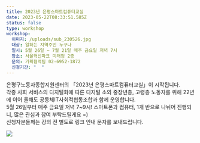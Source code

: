 ```yaml
---
title: 2023년 은평스마트컴퓨터교실
date: 2023-05-22T08:33:51.585Z
status: false
type: workshop
workshop:
  이미지: /uploads/sub_230526.jpg
  대상: 일하는 지역주민 누구나
  일시: 5월 26일 ~ 7월 21일 매주 금요일 저녁 7시
  장소: 서울혁신파크 미래청 2층
  문의: 기획협력팀 02-6952-1872
  신청기간: "  "
---
```

은평구노동자종합지원센터의 「2023년 은평스마트컴퓨터교실」이 시작됩니다. <br>
각종 사회 서비스의 디지털화에 따른 디지털 소외 중장년층, 고령층 노동자를 위해 22년에 이어 올해도 공동체IT사회적협동조합과 함께 운영합니다. <br>
5월 26일부터 매주 금요일 저녁 7~9시! 스마트폰과 컴퓨터, 1개 반으로 나뉘어 진행되니, 많은 관심과 참여 부탁드릴게요 =) <br>
신청자분들께는 강의 전 별도로 링크 안내 문자를 보내드립니다. <br>

![](/uploads/sub_230526.jpg)